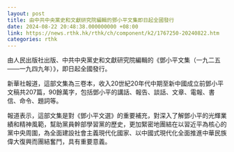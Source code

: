 ```yaml
---
layout: post
title: 由中共中央黨史和文獻研究院編輯的鄧小平文集即日起全國發行
date: 2024-08-22 20:48:38.000000000 +08:00
link: https://news.rthk.hk/rthk/ch/component/k2/1767250-20240822.htm
categories: rthk
---
```


由人民出版社出版、中共中央黨史和文獻研究院編輯的《鄧小平文集（一九二五——一九四九年）》，即日起全國發行。

新華社報道，這部文集為三卷本，收入20世紀20年代中期至新中國成立前鄧小平文稿共207篇，90餘萬字，包括鄧小平的講話、報告、談話、文章、電報、書信、命令、題詞等。

報道表示，這部文集是對《鄧小平文選》的重要補充，對深入了解鄧小平的光輝業績和精神風範，幫助黨員幹部學習黨的歷史，更加緊密地團結在以習近平為核心的黨中央周圍，為全面建設社會主義現代化國家、以中國式現代化全面推進中華民族偉大復興而團結奮鬥，具有重要意義。
